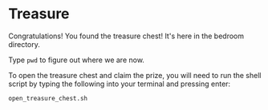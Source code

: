 # Treasure

Congratulations! You found the treasure chest! It's here in the bedroom directory.

Type ``pwd`` to figure out where we are now.

To open the treasure chest and claim the prize, you will need to run the shell script by typing the following into your terminal and pressing enter:

```bash
open_treasure_chest.sh
```


